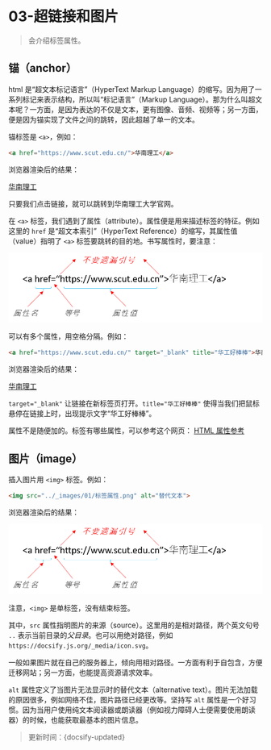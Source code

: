 # 03-超链接和图片

> 会介绍标签属性。

## 锚（anchor）

html 是“超文本标记语言”（HyperText Markup Language）的缩写。因为用了一系列标记来表示结构，所以叫“标记语言”（Markup Language）。那为什么叫超文本呢？一方面，是因为表达的不仅是文本，更有图像、音频、视频等；另一方面，便是因为锚实现了文件之间的跳转，因此超越了单一的文本。

锚标签是 `<a>`，例如：

```html
<a href="https://www.scut.edu.cn/">华南理工</a>
```

浏览器渲染后的结果：

<a href="https://www.scut.edu.cn/">华南理工</a>


只要我们点击链接，就可以跳转到华南理工大学官网。

在 `<a>` 标签，我们遇到了属性（attribute）。属性便是用来描述标签的特征。例如这里的 `href` 是“超文本索引”（HyperText Reference）的缩写，其属性值（value）指明了 `<a>` 标签要跳转的目的地。书写属性时，要注意：

![标签属性](../_images/01/标签属性.png ':size=400px')

可以有多个属性，用空格分隔。例如：

```html
<a href="https://www.scut.edu.cn/" target="_blank" title="华工好棒棒">华南理工</a>
```

浏览器渲染后的结果：

<a href="https://www.scut.edu.cn/" target="_blank" title="华工好棒棒">华南理工</a>

`target="_blank"` 让链接在新标签页打开。`title="华工好棒棒"` 使得当我们把鼠标悬停在链接上时，出现提示文字“华工好棒棒”。

属性不是随便加的。标签有哪些属性，可以参考这个网页：
[HTML 属性参考](https://developer.mozilla.org/zh-CN/docs/Web/HTML/Attributes)

## 图片（image）

插入图片用 `<img>` 标签。例如：

```html
<img src="../_images/01/标签属性.png" alt="替代文本">
```

浏览器渲染后的结果：

<img src="../_images/01/标签属性.png" alt="替代文本">

注意，`<img>` 是单标签，没有结束标签。

其中，`src` 属性指明图片的来源（source）。这里用的是相对路径，两个英文句号 `..` 表示当前目录的*父目录*。也可以用绝对路径，例如 `https://docsify.js.org/_media/icon.svg`。

一般如果图片就在自己的服务器上，倾向用相对路径。一方面有利于自包含，方便迁移网站；另一方面，也能提高资源请求效率。

`alt` 属性定义了当图片无法显示时的替代文本（alternative text）。图片无法加载的原因很多，例如网络不佳，图片路径已经更改等。坚持写 `alt` 属性是一个好习惯。因为当用户使用纯文本阅读器或朗读器（例如视力障碍人士便需要使用朗读器）的时候，也能获取最基本的图片信息。



> 更新时间：{docsify-updated}